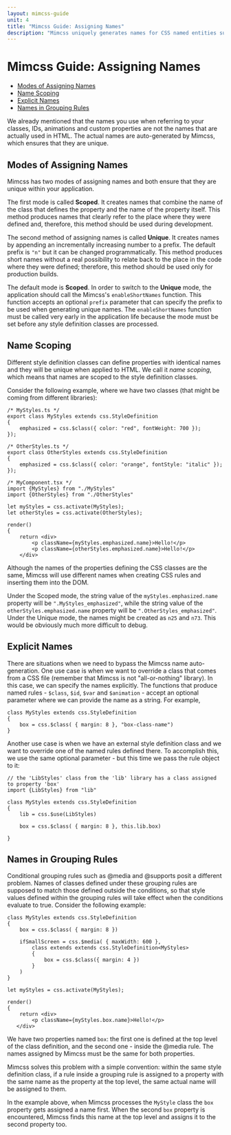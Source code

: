 ```yaml
---
layout: mimcss-guide
unit: 4
title: "Mimcss Guide: Assigning Names"
description: "Mimcss uniquely generates names for CSS named entities such as classes, element identifiers, custom variables, animations, counters, grid lines and grid areas."
---
```


# Mimcss Guide: Assigning Names

* [Modes of Assigning Names](#modes-of-assigning-names)
* [Name Scoping](#name-scoping)
* [Explicit Names](#explicit-names)
* [Names in Grouping Rules](#names-in-grouping-rules)

We already mentioned that the names you use when referring to your classes, IDs, animations and custom properties are not the names that are actually used in HTML. The actual names are auto-generated by Mimcss, which ensures that they are unique.

## Modes of Assigning Names
Mimcss has two modes of assigning names and both ensure that they are unique within your application.

The first mode is called **Scoped**. It creates names that combine the name of the class that defines the property and the name of the property itself. This method produces names that clearly refer to the place where they were defined and, therefore, this method should be used during development.

The second method of assigning names is called **Unique**. It creates names by appending an incrementally increasing number to a prefix. The default prefix is `"n"` but it can be changed programmatically. This method produces short names without a real possibility to relate back to the place in the code where they were defined; therefore, this method should be used only for production builds.

The default mode is **Scoped**. In order to switch to the **Unique** mode, the application should call the Mimcss's `enableShortNames` function. This function accepts an optional `prefix` parameter that can specify the prefix to be used when generating unique names. The `enableShortNames` function must be called very early in the application life because the mode must be set before any style definition classes are processed.

## Name Scoping
Different style definition classes can define properties with identical names and they will be unique when applied to HTML. We call it *name scoping*, which means that names are scoped to the style definition classes.

Consider the following example, where we have two classes (that might be coming from different libraries):

```tsx
/* MyStyles.ts */
export class MyStyles extends css.StyleDefinition
{
    emphasized = css.$class({ color: "red", fontWeight: 700 });
});

/* OtherStyles.ts */
export class OtherStyles extends css.StyleDefinition
{
    emphasized = css.$class({ color: "orange", fontStyle: "italic" });
});

/* MyComponent.tsx */
import {MyStyles} from "./MyStyles"
import {OtherStyles} from "./OtherStyles"

let myStyles = css.activate(MyStyles);
let otherStyles = css.activate(OtherStyles);

render()
{
    return <div>
        <p className={myStyles.emphasized.name}>Hello!</p>
        <p className={otherStyles.emphasized.name}>Hello!</p>
    </div>
```

Although the names of the properties defining the CSS classes are the same, Mimcss will use different names when creating CSS rules and inserting them into the DOM.

Under the Scoped mode, the string value of the `myStyles.emphasized.name` property will be `".MyStyles_emphasized"`, while the string value of the `otherStyles.emphasized.name` property will be `".OtherStyles_emphasized"`. Under the Unique mode, the names might be created as `n25` and `n73`. This would be obviously much more difficult to debug.

## Explicit Names
There are situations when we need to bypass the Mimcss name auto-generation. One use case is when we want to override a class that comes from a CSS file (remember that Mimcss is not "all-or-nothing" library). In this case, we can specify the names explicitly. The functions that produce named rules - `$class`, `$id`, `$var` and `$animation` - accept an optional parameter where we can provide the name as a string. For example,

```tsx
class MyStyles extends css.StyleDefinition
{
    box = css.$class( { margin: 8 }, "box-class-name")
}
```

Another use case is when we have an external style definition class and we want to override one of the named rules defined there. To accomplish this, we use the same optional parameter - but this time we pass the rule object to it:

```tsx
// the 'LibStyles' class from the 'lib' library has a class assigned to property 'box'
import {LibStyles} from "lib"

class MyStyles extends css.StyleDefinition
{
    lib = css.$use(LibStyles)

    box = css.$class( { margin: 8 }, this.lib.box)

}
```

## Names in Grouping Rules
Conditional grouping rules such as @media and @supports posit a different problem. Names of classes defined under these grouping rules are supposed to match those defined outside the conditions, so that style values defined within the grouping rules will take effect when the conditions evaluate to true. Consider the following example:

```tsx
class MyStyles extends css.StyleDefinition
{
    box = css.$class( { margin: 8 })

    ifSmallScreen = css.$media( { maxWidth: 600 },
        class extends extends css.StyleDefinition<MyStyles>
        {
            box = css.$class({ margin: 4 })
        }
    )
}

let myStyles = css.activate(MyStyles);

render()
{
    return <div>
        <p className={myStyles.box.name}>Hello!</p>
   </div>
```

We have two properties named `box`: the first one is defined at the top level of the class definition, and the second one - inside the @media rule. The names assigned by Mimcss must be the same for both properties.

Mimcss solves this problem with a simple convention: within the same style definition class, if a rule inside a grouping rule is assigned to a property with the same name as the property at the top level, the same actual name will be assigned to them.

In the example above, when Mimcss processes the `MyStyle` class the `box` property gets assigned a name first. When the second `box` property is encountered, Mimcss finds this name at the top level and assigns it to the second property too.

